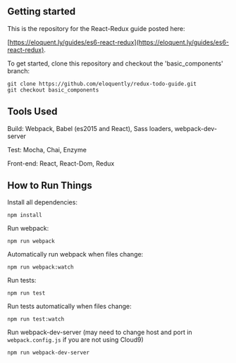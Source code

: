 ## Getting started

This is the repository for the React-Redux guide posted here:

[https://eloquent.ly/guides/es6-react-redux](https://eloquent.ly/guides/es6-react-redux).

To get started, clone this repository and checkout the 'basic_components' branch:

```
git clone https://github.com/eloquently/redux-todo-guide.git
git checkout basic_components
```

## Tools Used

Build: Webpack, Babel (es2015 and React), Sass loaders, webpack-dev-server

Test: Mocha, Chai, Enzyme

Front-end: React, React-Dom, Redux

## How to Run Things

Install all dependencies:

```
npm install
```

Run webpack:

```
npm run webpack
```

Automatically run webpack when files change:

```
npm run webpack:watch
```

Run tests:

```
npm run test
```

Run tests automatically when files change:

```
npm run test:watch
```

Run webpack-dev-server (may need to change host and port in `webpack.config.js` if you are not using Cloud9)

```
npm run webpack-dev-server
```